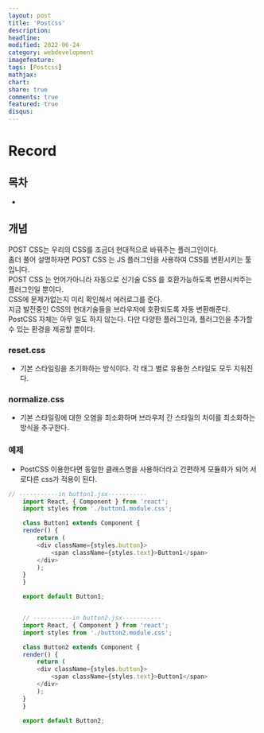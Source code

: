 ```yaml
---
layout: post
title: 'Postcss'
description:
headline:
modified: 2022-06-24
category: webdevelopment
imagefeature:
tags: [Postcss]
mathjax:
chart:
share: true
comments: true
featured: true
disqus:
---
```


# Record

## 목차

-   [](#)

## 개념

POST CSS는 우리의 CSS를 조금더 현대적으로 바꿔주는 플러그인이다.  
좀더 풀어 설명하자면 POST CSS 는 JS 플러그인을 사용하여 CSS를 변환시키는 툴 입니다.  
POST CSS 는 언어가아니라 자동으로 신기술 CSS 를 호환가능하도록 변환시켜주는 플러그인일 뿐이다.  
CSS에 문제가없는지 미리 확인해서 에러로그를 준다.  
지금 발전중인 CSS의 현대기술들을 브라우저에 호환되도록 자동 변환해준다.  
PostCSS 자체는 아무 일도 하지 않는다. 다만 다양한 플러그인과, 플러그인을 추가할 수 있는 환경을 제공할 뿐이다.

### reset.css

-   기본 스타일링을 초기화하는 방식이다. 각 태그 별로 유용한 스타일도 모두 지워진다.

### normalize.css

-   기본 스타일링에 대한 오염을 최소화하며 브라우저 간 스타일의 차이를 최소화하는 방식을 추구한다.

### 예제

-   PostCSS 이용한다면 동일한 클래스명을 사용하더라고 간편하게 모듈화가 되어 서로다른 css가 적용이 된다.

```JavaScript
// -----------in button1.jsx-----------
    import React, { Component } from 'react';
    import styles from './button1.module.css';

    class Button1 extends Component {
    render() {
        return (
        <div className={styles.button}>
            <span className={styles.text}>Button1</span>
        </div>
        );
    }
    }

    export default Button1;


    // -----------in button2.jsx-----------
    import React, { Component } from 'react';
    import styles from './button2.module.css';

    class Button2 extends Component {
    render() {
        return (
        <div className={styles.button}>
            <span className={styles.text}>Button1</span>
        </div>
        );
    }
    }

    export default Button2;
```
